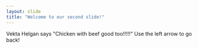 ```yaml
---
layout: slide
title: "Welcome to our second slide!"
---
```

Vekta Helgan says "Chicken with beef good too!!!!!"
Use the left arrow to go back!
